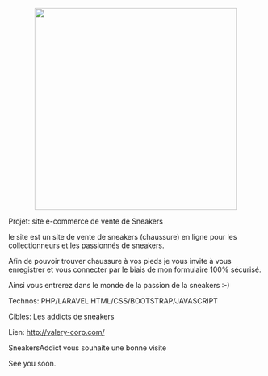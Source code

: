 <p align="center"><a href="https://laravel.com" target="_blank"><img src="https://raw.githubusercontent.com/laravel/art/master/logo-lockup/5%20SVG/2%20CMYK/1%20Full%20Color/laravel-logolockup-cmyk-red.svg" width="400"></a></p>

Projet: site e-commerce de vente de Sneakers

le site est un site de vente de sneakers (chaussure) en ligne pour les collectionneurs et les passionnés de sneakers.

Afin de pouvoir trouver chaussure à vos pieds je vous invite à vous enregistrer et vous connecter
par le biais de mon formulaire 100% sécurisé.

Ainsi vous entrerez dans le monde de la passion de la sneakers :-)

Technos:
PHP/LARAVEL
HTML/CSS/BOOTSTRAP/JAVASCRIPT

Cibles:
Les addicts de sneakers

Lien:
http://valery-corp.com/

SneakersAddict vous souhaite une bonne visite

See you soon.